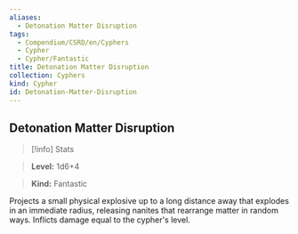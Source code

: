 ```yaml
---
aliases:
  - Detonation Matter Disruption
tags:
  - Compendium/CSRD/en/Cyphers
  - Cypher
  - Cypher/Fantastic
title: Detonation Matter Disruption
collection: Cyphers
kind: Cypher
id: Detonation-Matter-Disruption
---
```

## Detonation Matter Disruption    
>[!info] Stats    
> **Level:** 1d6+4    
> **Kind:** Fantastic  
    
Projects a small physical explosive up to a long distance away that explodes in an immediate radius, releasing nanites that rearrange matter in random ways. Inflicts damage equal to the cypher's level.
